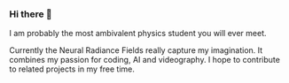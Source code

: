 ### Hi there 👋

I am probably the most ambivalent physics student you will ever meet. 

Currently the Neural Radiance Fields really capture my imagination. It combines my passion for coding, AI and videography. I hope to contribute to related projects in my free time. 

<!--
**victorreisenauer/victorreisenauer** is a ✨ _special_ ✨ repository because its `README.md` (this file) appears on your GitHub profile.

Here are some ideas to get you started:

- 🔭 I’m currently working on ...
- 🌱 I’m currently learning ...
- 👯 I’m looking to collaborate on ...
- 🤔 I’m looking for help with ...
- 💬 Ask me about ...
- 📫 How to reach me: ...
- 😄 Pronouns: ...
- ⚡ Fun fact: ...
-->
